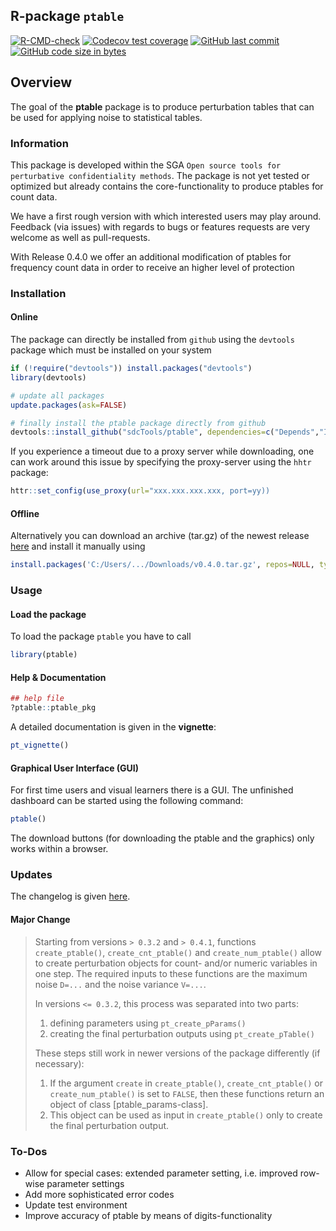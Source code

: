 <!-- README.md is generated from README.Rmd. Please edit that file -->

## R-package `ptable`

<!-- badges: start -->

[![R-CMD-check](https://github.com/tenderle/ptable/workflows/R-CMD-check/badge.svg)](https://github.com/tenderle/ptable/actions)
[![Codecov test
coverage](https://codecov.io/gh/tenderle/ptable/branch/master/graph/badge.svg)](https://codecov.io/gh/tenderle/ptable?branch=master)
[![GitHub last
commit](https://img.shields.io/github/last-commit/tenderle/ptable.svg?logo=github)](https://github.com/tenderle/ptable/commits/master)
[![GitHub code size in
bytes](https://img.shields.io/github/languages/code-size/tenderle/ptable.svg?logo=github)](https://github.com/tenderle/ptable)
<!-- badges: end -->

## Overview

The goal of the **ptable** package is to produce perturbation tables
that can be used for applying noise to statistical tables.

### Information

This package is developed within the SGA
`Open source tools for perturbative confidentiality methods`. The
package is not yet tested or optimized but already contains the
core-functionality to produce ptables for count data.

We have a first rough version with which interested users may play
around. Feedback (via issues) with regards to bugs or features requests
are very welcome as well as pull-requests.

With Release 0.4.0 we offer an additional modification of ptables for
frequency count data in order to receive an higher level of protection

### Installation

#### Online

The package can directly be installed from `github` using the `devtools`
package which must be installed on your system

``` r
if (!require("devtools")) install.packages("devtools")
library(devtools)

# update all packages
update.packages(ask=FALSE)

# finally install the ptable package directly from github
devtools::install_github("sdcTools/ptable", dependencies=c("Depends","Imports"), force=TRUE, build_opts="--build-vignettes")
```

If you experience a timeout due to a proxy server while downloading, one
can work around this issue by specifying the proxy-server using the
`hhtr` package:

``` r
httr::set_config(use_proxy(url="xxx.xxx.xxx.xxx, port=yy))
```

#### Offline

Alternatively you can download an archive (tar.gz) of the newest release
[here](https://github.com/sdcTools/ptable/releases) and install it
manually using

``` r
install.packages('C:/Users/.../Downloads/v0.4.0.tar.gz', repos=NULL, type='source')
```

### Usage

#### Load the package

To load the package `ptable` you have to call

``` r
library(ptable)
```

#### Help & Documentation

``` r
## help file
?ptable::ptable_pkg
```

A detailed documentation is given in the **vignette**:

``` r
pt_vignette()
```

#### Graphical User Interface (GUI)

For first time users and visual learners there is a GUI. The unfinished
dashboard can be started using the following command:

``` r
ptable()
```

The download buttons (for downloading the ptable and the graphics) only
works within a browser.

### Updates

The changelog is given [here](NEWS.md).

#### Major Change

> Starting from versions `> 0.3.2` and `> 0.4.1`, functions
> `create_ptable()`, `create_cnt_ptable()` and `create_num_ptable()`
> allow to create perturbation objects for count- and/or numeric
> variables in one step. The required inputs to these functions are the
> maximum noise `D=...` and the noise variance `V=...`.
>
> In versions `<= 0.3.2`, this process was separated into two parts:
>
> 1.  defining parameters using `pt_create_pParams()`
> 2.  creating the final perturbation outputs using `pt_create_pTable()`
>
> These steps still work in newer versions of the package differently
> (if necessary):
>
> 1.  If the argument `create` in `create_ptable()`,
>     `create_cnt_ptable()` or `create_num_ptable()` is set to `FALSE`,
>     then these functions return an object of class
>     \[ptable_params-class\].
> 2.  This object can be used as input in `create_ptable()` only to
>     create the final perturbation output.

### To-Dos

- Allow for special cases: extended parameter setting, i.e. improved
  row-wise parameter settings
- Add more sophisticated error codes
- Update test environment
- Improve accuracy of ptable by means of digits-functionality
